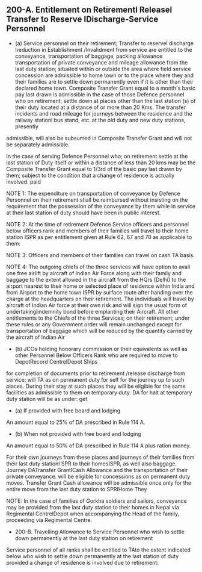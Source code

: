 ## 200-A. Entitlement on Retirementl Releasel Transfer to Reserve IDischarge-Service Personnel

- (a) Service personnel on their retirement; Transfer to reservel discharge Ireduction in Establishment /Invalidment from service are entitled to the conveyance, transportation of   baggage, packing allowance transportation of private conveyance and mileage allowance from the last duty station; situated within or outside the area where field service concession are admissible to home town or to the place where they and their families are to settle down permanently even if it is other than their declared home town. Composite Transfer Grant equal to a month's basic pay last drawn is admissible in the case of those Defence personnel who on retirement; settle down at places other than the last station (s) of their duty located at a distance of or more than 20 Kms. The transfer incidents and road mileage for journeys between the residence and the railway stationl bus stand, etc. at the old duty and new duty stations, presently

admissible, will also be subsumed in Composite Transfer Grant and will not be separately admissible.

In the case of serving Defence Personnel who; on retirement settle at the last station of Duty itself or within a distance of less than 20 kms may be the Composite Transfer Grant equal to 1/3rd of the basic pay last drawn by them; subject to the condition that a change of residence is actually involved. paid

NOTE 1: The expenditure on transportation of conveyance by Defence Personnel on their retirement shall be reimbursed without insisting on the requirement that the possession of the conveyance by them while in service at their last station of duty should have been in public interest.

NOTE 2: At the time of retirement Defence Service officers and personnel below officers rank and members of their families will travel to their home station ISPR as per entitlement given at Rule 62, 67 and 70 as applicable to them:

NOTE 3: Officers and members of their families can travel on cash TA basis.

NOTE 4: The outgoing chiefs of the three services will have option to avail one free airlift by aircraft of Indian Air Force along with their family and baggage to the extent allowed in the aircraft from the HQrs (Delhi) to the airport nearest to their home or selected place of residence within India and from Airport to the home town ISPR by surface route after handing over the charge at the headquarters on their retirement. The individuals will travel by aircraft of Indian Air force at their own risk and will sign the usual form of undertakinglindemnity bond before emplanting their Aircraft. All other entitlements to the Chiefs of the three Services; on their retirement; under these rules or any Government order will remain unchanged except for transportation of baggage which will be reduced by the quantity carried by the aircraft of Indian Air

- (b) JCOs holding honorary commission or their equivalents as well as other Personnel Below Officers Rank who are required to move to DepotRecord CentrelDepot Ships

for completion of documents prior to retirement /release discharge from service; will TA as on permanent duty for self for the journey up to such places. During their stay at such places they will be eligible for the same facilities as admissible to them on temporary duty. DA for halt at temporary duty station will be as under: get

- (a) If provided with free board and lodging

An amount equal to 25% of DA prescribed in Rule 114 A.

- (b) When not provided with free board and lodging

An amount equal to 50% of DA prescribed in Rule 114 A plus ration money.

For their own journeys from these places and journeys of their families from their last duty stationl SPR to their homesISPR, as well also baggage. Journey DATransfer GrantlCash Allowance and the transportation of their private conveyance. will be eligible for concessions as on permanent duty moves. Transfer Grant Cash allowance will be admissible once only for the entire move from the last duty station to SPRIHome They

NOTE: In the case of families of Gorkha soldiers and sailors, conveyance may be provided from the last duty station to their homes in Nepal via Regimental CentrelDepot when accompanying the Head of the family, proceeding via Regimental Centre.

- 200-B.  Travelling Allowance to Service Personnel who wish to settle down permanently at the last duty station on retirement

Service personnel of all ranks shall be entitled to TAto the extent indicated below who wish to settle down permanently at the last station of duty provided a change of residence is involved due to retirement:
